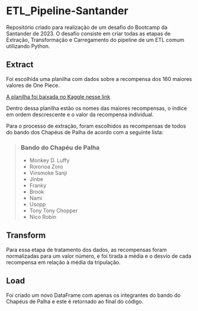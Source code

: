 # ETL_Pipeline-Santander
Repositório criado para realização de um desafio do Bootcamp da Santander de 2023. O desafio consiste em criar todas as etapas de Extração, Transformação e Carregamento do pipeline de um ETL comum utilizando Python.


## Extract

Foi escolhida uma planilha com dados sobre a recompensa dos 160 maiores valores de One Piece. 

[A planilha foi baixada no Kaggle nesse link](https://www.kaggle.com/datasets/umeshkumar017/list-of-one-piece-bounties) 

Dentro dessa planilha estão os nomes das maiores recompensas, o índice em ordem descrescente e o valor da recompensa individual.

Para o processo de extração, foram escolhidos as recompensas de todos do bando dos Chapéus de Palha de acordo com a seguinte lista:

> ### Bando do Chapéu de Palha
> - Monkey D. Luffy
> - Roronoa Zoro
> - Vinsmoke Sanji
> - Jinbe
> - Franky
> - Brook
> - Nami
> - Usopp
> - Tony Tony Chopper
> - Nico Robin



## Transform

Para essa etapa de tratamento dos dados, as recompensas foram normalizadas para um valor número, e foi tirada a média e o desvio de cada recompensa em relação à média da tripulação.

## Load

Foi criado um novo DataFrame com apenas os integrantes do bando do Chapéus de Palha e este é retornado ao final do código.